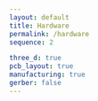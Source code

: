 ```yaml
---
layout: default
title: Hardware
permalink: /hardware
sequence: 2

three_d: true
pcb_layout: true
manufacturing: true
gerber: false
---
```

